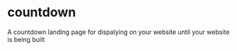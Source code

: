 # countdown
A countdown landing page for dispalying on your website until your website is being built 
